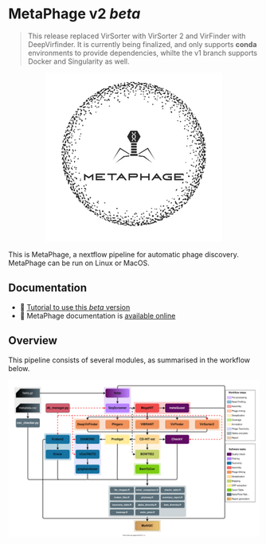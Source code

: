 # MetaPhage v2 *beta*

> This release replaced VirSorter with VirSorter 2 and VirFinder with DeepVirfinder.
> It is currently being finalized, and only supports **conda** environments to provide dependencies,
> whilte the v1 branch supports Docker and Singularity as well.

<p align="center">
  <a href="https://MattiaPandolfoVR.github.io/MetaPhage/"><img src="./docs/imgs/metaphage-logo.png"></a>
</p>

This is MetaPhage, a nextflow pipeline for automatic phage discovery. MetaPhage can be run on Linux or MacOS.

## Documentation

* :page_facing_up: [Tutorial to use this *beta* version](tutorial_beta.md)
* :book: MetaPhage documentation is [available online](https://MattiaPandolfoVR.github.io/MetaPhage/)

## Overview

This pipeline consists of several modules, as summarised in the workflow below.

<p align="center">
  <a href="https://MattiaPandolfoVR.github.io/MetaPhage/"><img src="./figures/metaphage.drawio.svg"></a>
</p>


